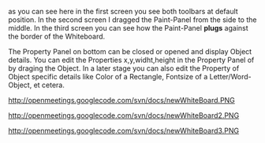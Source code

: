 as you can see here in the first screen you see both toolbars at default position.
In the second screen I dragged the Paint-Panel from the side to the middle.
In the third screen you can see how the Paint-Panel **plugs** against the border of the Whiteboard.

The Property Panel on bottom can be closed or opened and display Object details.
You can edit the Properties x,y,widht,height in the Property Panel of by draging the Object.
In a later stage you can also edit the Property of Object specific details like Color of a Rectangle, Fontsize of a Letter/Word-Object, et cetera.

http://openmeetings.googlecode.com/svn/docs/newWhiteBoard.PNG

http://openmeetings.googlecode.com/svn/docs/newWhiteBoard2.PNG

http://openmeetings.googlecode.com/svn/docs/newWhiteBoard3.PNG